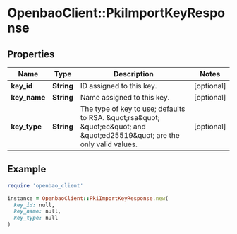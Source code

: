 # OpenbaoClient::PkiImportKeyResponse

## Properties

| Name | Type | Description | Notes |
| ---- | ---- | ----------- | ----- |
| **key_id** | **String** | ID assigned to this key. | [optional] |
| **key_name** | **String** | Name assigned to this key. | [optional] |
| **key_type** | **String** | The type of key to use; defaults to RSA. \&quot;rsa\&quot; \&quot;ec\&quot; and \&quot;ed25519\&quot; are the only valid values. | [optional] |

## Example

```ruby
require 'openbao_client'

instance = OpenbaoClient::PkiImportKeyResponse.new(
  key_id: null,
  key_name: null,
  key_type: null
)
```

